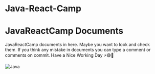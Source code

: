 # Java-React-Camp

# JavaReactCamp Documents
JavaReactCamp documents in here. Maybe you want to look and check them. If you think any mistake in documents you can type a comment or comments on commit. Have a Nice Working Day ⚡😄👋

![Java](https://user-images.githubusercontent.com/80620802/117210559-80dafb80-ae00-11eb-9d5c-9ca3938fcfdf.png)

